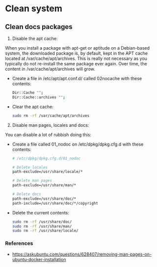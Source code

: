 # Clean system

## Clean docs packages


1. Disable the apt cache:

When you install a package with apt-get or aptitude on a Debian-based system, the downloaded package is, by default, kept in the APT cache located at /var/cache/apt/archives. This is really not necessary as you typically do not re-install the same package ever again. Over time, the content in /var/cache/apt/archives will grow.

  * Create a file in /etc/apt/apt.conf.d/ called 02nocache with these contents:

    ```bash
    Dir::Cache "";
    Dir::Cache::archives "";
    ```

  * Clear the apt cache:

    ```bash
    sudo rm -rf /var/cache/apt/archives 
    ```

2. Disable man pages, locales and docs:

You can disable a lot of rubbish doing this:

  * Create a file called 01_nodoc on /etc/dpkg/dpkg.cfg.d with these contents:

    ```bash
    # /etc/dpkg/dpkg.cfg.d/01_nodoc

    # Delete locales
    path-exclude=/usr/share/locale/*

    # Delete man pages
    path-exclude=/usr/share/man/*

    # Delete docs
    path-exclude=/usr/share/doc/*
    path-include=/usr/share/doc/*/copyright
    ```
  * Delete the current contents:

    ```bash
    sudo rm -rf /usr/share/doc/
    sudo rm -rf /usr/share/man/
    sudo rm -rf /usr/share/locale/
    ```


### References

* <https://askubuntu.com/questions/628407/removing-man-pages-on-ubuntu-docker-installation>
